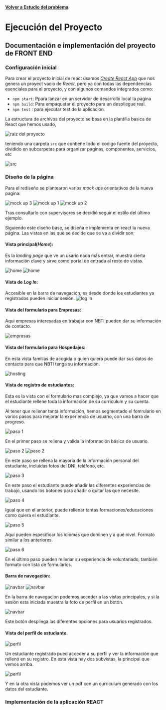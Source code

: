 #### [Volver a Estudio del problema](estudio.md)

# Ejecución del Proyecto

## Documentación e implementación del proyecto de FRONT END

### Configuración inicial
Para crear el proyecto inicial de react usamos [_Create React App_](https://github.com/facebook/create-react-app) que nos genera un proyect vacio de _React_, pero ya con todas las dependencias esenciales para el proyecto, y con algunos comandos integrados como:
- `npm start`: Ppara lanzar en un servidor de desarrollo local la pagina
- `npm build`: Para empaquetar el proyecto para un despliegue real.
- `npm test` : para ejecutar test de la aplicación.

La estructura de archivos del proyecto se basa en la plantilla basica de React que hemos usado, 

 ![raiz del proyecto](../images/frontFiles.png) 
 
 teniendo una carpeta `src` que contiene todo el codigo fuente del proyecto, dividido en subcarpetas para organizar paginas, componentes, servicios, etc
 
  ![src](../images/frontFilesSrc.png)

### Diseño de la página

Para el rediseño se plantearon varios _mock ups_ orientativos de la nueva pagina:

![mock up 3](../images/mockUp3.png)
![mock up 1](../images/mockUp1.png)
![mock up 2](../images/mockUp2.png)

Tras consultarlo con supervisores se decidió seguir el estilo del último ejemplo.

Siguiendo este diseño base, se diseña e implementa en react la nueva página. Las vistas en las que se decide que se va a dividir son:

#### Vista principal(_Home_):

Es la _landing page_ que ve un usario nada más entrar, muestra cierta información clave y sirve como portal de entrada al resto de vistas.


![home](../images/home.png)
![home](../images/home2.png)

#### Vista de _Log In_:
Accesible en la barra de navegación, es desde donde los estudiantes ya registrados pueden iniciar sesión.
![log in](../images/login.png)

#### Vista del formulario para Empresas:

Aqui empresas interesadas en trabajar con NBTI pueden dar su información de contacto.

![empresas](../images/enterprise.png)

#### Vista del formulario para Hospedajes:

En esta vista familias de acogida o quien quiera puede dar sus datos de contacto para que NBTI tenga su información.

![hosting](../images/hosting.png)

#### Vista de registro de estudiantes:

Esta es la vista con el formulario mas complejo, ya que vamos a hacer que el estudiante rellene toda la información de su curriculum y su cuenta.


Al tener que rellenar tanta información, hemos segmentado el fomrulario en varios pasos para mejorar la experiencia de usuario, con una barra de progreso.

![paso 1](../images/register1.png)

En el primer paso se rellena y valida la información básica de usuario.

![paso 2](../images/register21.png)
![paso 2](../images/register22.png)


En este paso se rellena la mayoría de la información personal del estudiante, incluidas fotos del DNI, teléfono, etc.

![paso 3](../images/register3.png)

En este paso el estudiante puede añadir las diferentes experiencias de trabajo, usando los botones para añadir o quitar las que necesite.

![paso 4](../images/register4.png)

Igual que en el anterior, puede rellenar tantas formaciones/educaciones como quiera el estudiante.

![paso 5](../images/register5.png)

Aquí pueden especificar los idiomas que dominen y a qué nivel. Formato similar a los anteriores.

![paso 6](../images/register6.png)

En el último paso pueden rellenar su experiencia de voluntariado, también formato con lista de formularios.

#### Barra de navegación:

![navbar](../images/navbarunlogged.png)
![navbar](../images/navbarLogged.png)

En la barra de navegacion podemos acceder a las vistas principales, y si la sesión esta iniciada muestra la foto de perfil en un botón.

![navbar](../images/navbarDrop.png)

Este botón despliega las diferentes opciones para usuarios registrados.

#### Vista del perfil de estudiante.

![perfil](../images/perfil1.png)

Un estudiante registrado pued acceder a su perfil y ver la información que rellenó en su registro. En esta vista hay dos subvistas, la principal que vemos arriba.

![perfil](../images/perfil2.png)

Y en la otra vista podemos ver un pdf con un curriculum generado con los datos del estudiante.

### Implementación de la aplicación REACT


































